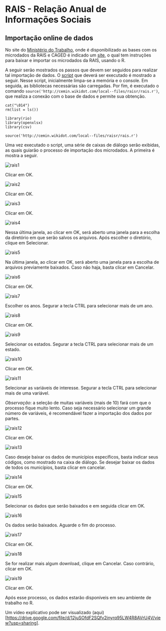 # RAIS - Relação Anual de Informações Sociais 

## Importação online de dados

No site do [Ministério do Trabalho](http://pdet.mte.gov.br/microdados-rais-e-caged), onde é disponibilizado as bases com os microdados da RAIS e CAGED é indicado um [site](http://cemin.wikidot.com/raisr), o qual tem instruções para baixar e importar os microdados da RAIS, usando o R.

A seguir serão mostrados os passos que devem ser seguidos para realizar tal importação de dados. O [script](https://github.com/FundacaoJoaoPinheiro/R/blob/main/RAIS/RAIS.R) que deverá ser executado é mostrado a seguir. Nesse script, inicialmente limpa-se a memória e o console. Em seguida, as bibliotecas necessárias são carregadas. Por fim, é executado o comando `source('http://cemin.wikidot.com/local--files/raisr/rais.r')`, que realiza a conexão com o base de dados e permite sua obtenção.

```{r}
cat("\014")
rm(list = ls())

library(rio)
library(openxlsx)
library(csv)

source('http://cemin.wikidot.com/local--files/raisr/rais.r')

```

Uma vez executado o script, uma série de caixas de diálogo serão exibidas, as quais guiarão o processo de importação dos microdados. A primeira é mostra a seguir.

![rais1](https://user-images.githubusercontent.com/12836843/125288090-1eb4e000-e2f4-11eb-86d3-22812a7260c1.JPG)

Clicar em OK.

![rais2](https://user-images.githubusercontent.com/12836843/125288092-1f4d7680-e2f4-11eb-9d4c-c4eaad15d089.JPG)

Clicar em OK.

![rais3](https://user-images.githubusercontent.com/12836843/125288094-1f4d7680-e2f4-11eb-91e2-66b158cf1ef6.JPG)

Clicar em OK.

![rais4](https://user-images.githubusercontent.com/12836843/125288098-1fe60d00-e2f4-11eb-83b8-bfbbd54423fc.JPG)

Nessa última janela, ao clicar em OK, será aberto uma janela para a escolha da diretório em que serão salvos os arquivos. Após escolher o diretório, clique em Selecionar.

![rais5](https://user-images.githubusercontent.com/12836843/125288101-1fe60d00-e2f4-11eb-895c-409e56cb572f.JPG)

Na última janela, ao clicar em OK, será aberto uma janela para a escolha de arquivos previamente baixados. Caso não haja, basta clicar em Cancelar.

![rais6](https://user-images.githubusercontent.com/12836843/125288102-1fe60d00-e2f4-11eb-8c59-bf314d76867b.JPG)

Clicar em OK.

![rais7](https://user-images.githubusercontent.com/12836843/125288065-1bb9ef80-e2f4-11eb-8969-fb974fe26492.JPG)

Escolher os anos. Segurar a tecla CTRL para selecionar mais de um ano.

![rais8](https://user-images.githubusercontent.com/12836843/125288066-1ceb1c80-e2f4-11eb-9fa8-0946e00a39da.JPG)

Clicar em OK.

![rais9](https://user-images.githubusercontent.com/12836843/125288068-1ceb1c80-e2f4-11eb-9bd2-6321956ceb12.JPG)

Selecionar os estados. Segurar a tecla CTRL para selecionar mais de um estado.

![rais10](https://user-images.githubusercontent.com/12836843/125288069-1ceb1c80-e2f4-11eb-8c81-2369017b675b.JPG)

Clicar em OK.

![rais11](https://user-images.githubusercontent.com/12836843/125288072-1d83b300-e2f4-11eb-936a-99405a976824.JPG)

Selecionar as variáveis de interesse. Segurar a tecla CTRL para selecionar mais de uma variável. 

*Observação*: a seleção de muitas variáveis (mais de 10) fará com que o processo fique muito lento. Caso seja necessário selecionar um grande número de variáveis, é recomendável fazer a importação dos dados por partes.

![rais12](https://user-images.githubusercontent.com/12836843/125288075-1d83b300-e2f4-11eb-8509-a60bf9215c0e.JPG)

Clicar em OK.

![rais13](https://user-images.githubusercontent.com/12836843/125288079-1e1c4980-e2f4-11eb-8c50-016617e1612e.JPG)

Caso deseje baixar os dados de municípios específicos, basta indicar seus códigos, como mostrado na caixa de diálogo. Se desejar baixar os dados de todos os municípios, basta clicar em cancelar.

![rais14](https://user-images.githubusercontent.com/12836843/125288081-1e1c4980-e2f4-11eb-80c4-2021dfea037c.JPG)

Clicar em OK.

![rais15](https://user-images.githubusercontent.com/12836843/125288085-1e1c4980-e2f4-11eb-98b4-3b6d9d4e9473.JPG)

Selecionar os dados que serão baixados e em seguida clicar em OK.

![rais16](https://user-images.githubusercontent.com/12836843/125288088-1eb4e000-e2f4-11eb-8d69-eeaada598f04.JPG)

Os dados serão baixados. Aguarde o fim do processo.

![rais17](https://user-images.githubusercontent.com/12836843/125289414-959ea880-e2f5-11eb-8aff-5cab651cc616.JPG)

Clicar em OK.

![rais18](https://user-images.githubusercontent.com/12836843/125289417-96373f00-e2f5-11eb-97f1-9e8dae01798a.JPG)

Se for realizar mais algum download, clique em Cancelar. Caso contrário, clicar em OK.

![rais19](https://user-images.githubusercontent.com/12836843/125289418-96cfd580-e2f5-11eb-9bf8-067b9ba97ff7.JPG)

Clicar em OK.

Após esse processo, os dados estarão disponíveis em seu ambiente de trabalho no R.

Um vídeo explicativo pode ser visualizado (aqui)[https://drive.google.com/file/d/12juSOfdF2SQfv2inyrq95LW4R8AVrU4V/view?usp=sharing].
